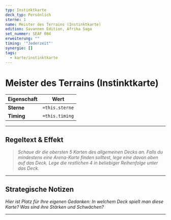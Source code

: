 ```yaml
---
typ: Instinktkarte
deck_typ: Persönlich
sterne: 1
name: Meister des Terrains (Instinktkarte)
edition: Savannen Edition, Afrika Saga
set_nummer: SEAF 084
erweiterung: ""
timing: '"Jederzeit"'
synergie: []
tags:
  - karte/instinktkarte
---
```


# Meister des Terrains (Instinktkarte)

| Eigenschaft | Wert |
|---|---|
| **Sterne** | `=this.sterne` |
| **Timing** | `=this.timing` |

---
## Regeltext & Effekt

> *Schaue dir die obersten 5 Karten des allgemeinen Decks an. Falls du mindestens eine Arena-Karte finden solltest, lege eine davon oben auf das Deck. Lege die restlichen 4 in beliebiger Reihenfolge unter das Deck.*

---
## Strategische Notizen

*Hier ist Platz für Ihre eigenen Gedanken: In welchem Deck spielt man diese Karte? Was sind ihre Stärken und Schwächen?*

---
